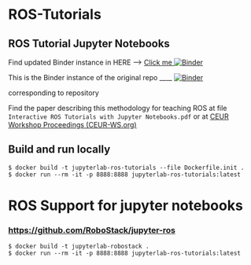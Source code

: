 
# ROS-Tutorials
## ROS Tutorial Jupyter Notebooks

Find updated Binder instance in HERE --> [Click me ![Binder](https://mybinder.org/badge_logo.svg)](https://mybinder.org/v2/gh/therobotacademy/ROS-Tutorials/master)

This is the Binder instance of the original repo ____  [![Binder](https://mybinder.org/badge.svg)](https://mybinder.org/v2/gh/RobInLabUJI/ROS-Tutorials/master?urlpath=lab)

corresponding to repository 

Find the paper describing this methodology for teaching ROS at file `Interactive ROS Tutorials with Jupyter Notebooks.pdf`
or at [CEUR Workshop Proceedings (CEUR-WS.org)](http://ceur-ws.org/Vol-2329/paper-01.pdf)

## Build and run locally
```
$ docker build -t jupyterlab-ros-tutorials --file Dockerfile.init .
$ docker run --rm -it -p 8888:8888 jupyterlab-ros-tutorials:latest
```

# ROS Support for jupyter notebooks
### https://github.com/RoboStack/jupyter-ros
```
$ docker build -t jupyterlab-robostack .
$ docker run --rm -it -p 8888:8888 jupyterlab-ros-tutorials:latest
```